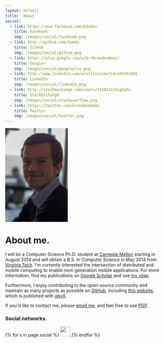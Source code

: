 ```yaml
---
layout: default
title:  About
social:
  - link: https://www.facebook.com/bdamos
    title: Facebook
    img: /images/social/facebook.png
  - link: http://github.com/bamos
    title: GitHub
    img: /images/social/github.png
  - link: https://plus.google.com/u/0/+BrandonAmos/
    title: Google+
    img: /images/social/googleplus.png
  - link: http://www.linkedin.com/profile/view?id=165493965
    title: LinkedIn
    img: /images/social/linkedin.png
  - link: http://stackexchange.com/users/1318112/highphi
    title: StackExchange
    img: /images/social/stackoverflow.png
  - link: https://twitter.com/brandondamos
    title: Twitter
    img: /images/social/twitter.png
---
```


[![me](/images/me.jpg)](/images/me-large.jpg)

# About me.
I will be a Computer Science Ph.D. student at [Carnegie Mellon][cmu]
starting in August 2014 and will obtain a B.S. in Computer
Science in May 2014 from [Virginia Tech][vt].
I'm currently interested the intersection of distributed
and mobile computing to enable next-generation mobile applications.
For more information, find my publications on
[Google Scholar][scholar] and see [my vitae][cv].

Furthermore, I enjoy contributing to the open-source community
and maintain as many projects as possible on
[GitHub][github], including [this website][website],
which is published with [jekyll][jekyll].

If you'd like to contact me, please [email me][email],
and feel free to use [PGP][pgp].

### Social networks.

<div class="footer-widget-container">
{% for s in page.social %}
  <a href="{{ s.link }}" target="_blank" title="{{ s.title }}">
    <img src="{{ s.img }}" width="32" height="32">
  </a>
{% endfor %}
</div>

[cmu]: http://cs.cmu.edu
[vt]: http://www.cs.vt.edu
[scholar]: http://scholar.google.com/citations?user=CZwrwHAAAAAJ
[cv]: ../cv
[github]: http://github.com/bamos
[website]: https://github.com/bamos/bamos.github.io
[jekyll]: http://jekyllrb.com
[email]: http://www.google.com/recaptcha/mailhide/d?k=01isoY3JTKYdPXHqmBRjYYYA==&c=bzTg1_QbUW16izbfjdRV4w==
[pgp]: ../pgp
